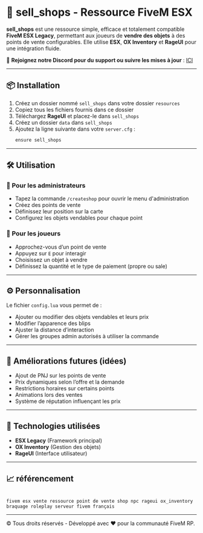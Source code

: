 # 🛒 sell_shops - Ressource FiveM ESX

**sell_shops** est une ressource simple, efficace et totalement compatible **FiveM ESX Legacy**, permettant aux joueurs de **vendre des objets** à des points de vente configurables. Elle utilise **ESX**, **OX Inventory** et **RageUI** pour une intégration fluide.

🔗 **Rejoignez notre Discord pour du support ou suivre les mises à jour** : [ICI](https://discord.gg/TksepNQBU4)

---

## 📦 Installation

1. Créez un dossier nommé `sell_shops` dans votre dossier `resources`
2. Copiez tous les fichiers fournis dans ce dossier
3. Téléchargez **RageUI** et placez-le dans `sell_shops`
4. Créez un dossier `data` dans `sell_shops`
5. Ajoutez la ligne suivante dans votre `server.cfg` :
   ```bash
   ensure sell_shops
   ```


---

## 🛠️ Utilisation

### 👑 Pour les administrateurs

* Tapez la commande `/createshop` pour ouvrir le menu d'administration
* Créez des points de vente
* Définissez leur position sur la carte
* Configurez les objets vendables pour chaque point

### 👥 Pour les joueurs

* Approchez-vous d’un point de vente
* Appuyez sur `E` pour interagir
* Choisissez un objet à vendre
* Définissez la quantité et le type de paiement (propre ou sale)

---

## ⚙️ Personnalisation

Le fichier `config.lua` vous permet de :

* Ajouter ou modifier des objets vendables et leurs prix
* Modifier l’apparence des blips
* Ajuster la distance d’interaction
* Gérer les groupes admin autorisés à utiliser la commande

---

## 🚀 Améliorations futures (idées)

* Ajout de PNJ sur les points de vente
* Prix dynamiques selon l’offre et la demande
* Restrictions horaires sur certains points
* Animations lors des ventes
* Système de réputation influençant les prix

---

## 🔧 Technologies utilisées

* **ESX Legacy** (Framework principal)
* **OX Inventory** (Gestion des objets)
* **RageUI** (Interface utilisateur)

---

## 📈 référencement

```

fivem esx vente ressource point de vente shop npc rageui ox_inventory braquage roleplay serveur fivem français

```

---

© Tous droits réservés - Développé avec ❤️ pour la communauté FiveM RP.
